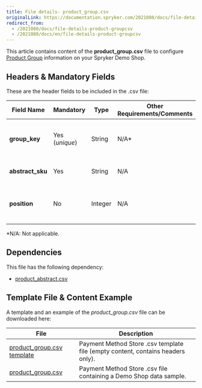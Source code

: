 ```yaml
---
title: File details- product_group.csv
originalLink: https://documentation.spryker.com/2021080/docs/file-details-product-groupcsv
redirect_from:
  - /2021080/docs/file-details-product-groupcsv
  - /2021080/docs/en/file-details-product-groupcsv
---
```


This article contains content of the **product_group.csv** file to configure [Product Group](https://documentation.spryker.com/docs/en/product-group-feature-overview) information on your Spryker Demo Shop.

## Headers & Mandatory Fields 
These are the header fields to be included in the .csv file:

| Field Name | Mandatory | Type | Other Requirements/Comments | Description |
| --- | --- | --- | --- | --- |
| **group_key** | Yes (*unique*) | String |N/A* | Product group unique string identifier. |
| **abstract_sku** | Yes | String |N/A | SKU of the abstract product. |
| **position** | No | Integer |N/A | The position of the product within that group. |
*N/A: Not applicable.

## Dependencies

This file has the following dependency:
*    [product_abstract.csv](https://documentation.spryker.com/docs/file-details-product-abstractcsv)

## Template File & Content Example
A template and an example of the *product_group.csv*  file can be downloaded here:

| File | Description |
| --- | --- |
| [product_group.csv template](https://spryker.s3.eu-central-1.amazonaws.com/docs/Developer+Guide/Back-End/Data+Manipulation/Data+Ingestion/Data+Import/Data+Import+Categories/Merchandising+Setup/Product+Merchandising/Template+product_group.csv) | Payment Method Store .csv template file (empty content, contains headers only). |
| [product_group.csv](https://spryker.s3.eu-central-1.amazonaws.com/docs/Developer+Guide/Back-End/Data+Manipulation/Data+Ingestion/Data+Import/Data+Import+Categories/Merchandising+Setup/Product+Merchandising/product_group.csv) | Payment Method Store .csv file containing a Demo Shop data sample. |
